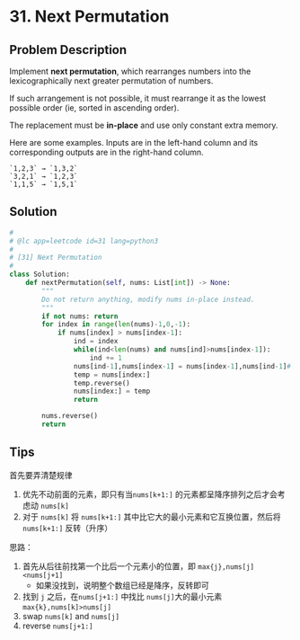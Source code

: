 # 31. Next Permutation



## Problem Description

Implement **next permutation**, which rearranges numbers into the lexicographically next greater permutation of numbers.

If such arrangement is not possible, it must rearrange it as the lowest possible order (ie, sorted in ascending order).

The replacement must be **in-place** and use only constant extra memory.

Here are some examples. Inputs are in the left-hand column and its corresponding outputs are in the right-hand column.

```
`1,2,3` → `1,3,2`
`3,2,1` → `1,2,3`
`1,1,5` → `1,5,1`
```





## Solution



```python
#
# @lc app=leetcode id=31 lang=python3
#
# [31] Next Permutation
#
class Solution:
    def nextPermutation(self, nums: List[int]) -> None:
        """
        Do not return anything, modify nums in-place instead.
        """
        if not nums: return
        for index in range(len(nums)-1,0,-1):
            if nums[index] > nums[index-1]:
                ind = index
                while(ind<len(nums) and nums[ind]>nums[index-1]):
                    ind += 1
                nums[ind-1],nums[index-1] = nums[index-1],nums[ind-1]# Swap
                temp = nums[index:]
                temp.reverse()
                nums[index:] = temp
                return

        nums.reverse()
        return
```





## Tips



首先要弄清楚规律

1. 优先不动前面的元素，即只有当`nums[k+1:]` 的元素都呈降序排列之后才会考虑动 `nums[k]`
2. 对于 `nums[k]` 将 `nums[k+1:]` 其中比它大的最小元素和它互换位置，然后将 `nums[k+1:]` 反转（升序）



思路：

1. 首先从后往前找第一个比后一个元素小的位置，即 `max{j},nums[j]<nums[j+1]`
   - 如果没找到，说明整个数组已经是降序，反转即可
2. 找到 `j` 之后，在`nums[j+1:]` 中找比 `nums[j]`大的最小元素 `max{k},nums[k]>nums[j]`
3. swap `nums[k]` and `nums[j]`
4. reverse `nums[j+1:]`

